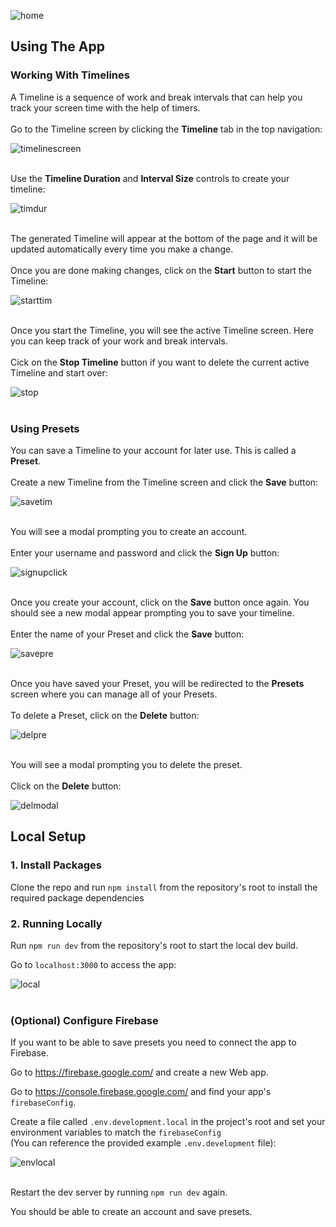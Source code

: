 ![home](https://github.com/bstoynov/need-to-break/assets/20927667/6e25a559-cf37-4daf-b0c3-adcd8cb5b3e0)

## Using The App

### Working With Timelines

A Timeline is a sequence of work and break intervals that can help you track your screen time with the help of timers.
<br/><br/>
Go to the Timeline screen by clicking the **Timeline** tab in the top navigation:

![timelinescreen](https://github.com/bstoynov/need-to-break/assets/20927667/b9ad42ea-ac12-4ea9-b116-162c5fd20e4b)
<br/><br/>

Use the **Timeline Duration** and **Interval Size** controls to create your timeline:

![timdur](https://github.com/bstoynov/need-to-break/assets/20927667/c6ff66c6-792d-4080-96f3-62f177652004)
<br/><br/>

The generated Timeline will appear at the bottom of the page and it will be updated automatically every time you make a change.
<br/><br/>
Once you are done making changes, click on the **Start** button to start the Timeline:

![starttim](https://github.com/bstoynov/need-to-break/assets/20927667/8b79c4b1-3dd5-4685-aeee-6da9b5bd47ee)
<br/><br/>

Once you start the Timeline, you will see the active Timeline screen. Here you can keep track of your work and break intervals.
<br/><br/>
Cick on the **Stop Timeline** button if you want to delete the current active Timeline and start over:

![stop](https://github.com/bstoynov/need-to-break/assets/20927667/85c3cc90-4a7f-48cf-8487-7b41c3727cf3)
<br/><br/>

### Using Presets

You can save a Timeline to your account for later use. This is called a **Preset**.
<br/><br/>
Create a new Timeline from the Timeline screen and click the **Save** button:

![savetim](https://github.com/bstoynov/need-to-break/assets/20927667/2bc7a871-cfe9-4be9-8ec9-071b272d32c2)
<br/><br/>

You will see a modal prompting you to create an account.
<br/><br/>
Enter your username and password and click the **Sign Up** button:

![signupclick](https://github.com/bstoynov/need-to-break/assets/20927667/bbc1b5cf-b594-459a-8ba3-4e10c8deed62)
<br/><br/>

Once you create your account, click on the **Save** button once again. You should see a new modal appear prompting you to save your timeline.
<br/><br/>
Enter the name of your Preset and click the **Save** button:

![savepre](https://github.com/bstoynov/need-to-break/assets/20927667/76ca3342-8119-4ffe-ae93-d306a0dc2c56)
<br/><br/>

Once you have saved your Preset, you will be redirected to the **Presets** screen where you can manage all of your Presets.
<br/><br/>
To delete a Preset, click on the **Delete** button:

![delpre](https://github.com/bstoynov/need-to-break/assets/20927667/e30d9f20-6d8b-4ef9-b0ff-372dd1f40f32)
<br/><br/>

You will see a modal prompting you to delete the preset.
<br/><br/>
Click on the **Delete** button:

![delmodal](https://github.com/bstoynov/need-to-break/assets/20927667/dbf7777a-6e84-4bf0-8b1f-0b97b96ec31b)

## Local Setup

### 1. Install Packages

Clone the repo and run `npm install` from the repository's root to install the required package dependencies

### 2. Running Locally

Run `npm run dev` from the repository's root to start the local dev build.

Go to `localhost:3000` to access the app:

![local](https://github.com/bstoynov/need-to-break/assets/20927667/701b9c84-3aa7-436d-bf97-8a7fa712b303)
<br/><br/>

### (Optional) Configure Firebase

If you want to be able to save presets you need to connect the app to Firebase.

Go to https://firebase.google.com/ and create a new Web app.

Go to https://console.firebase.google.com/ and find your app's `firebaseConfig`.

Create a file called `.env.development.local` in the project's root and set your environment variables to match the `firebaseConfig`\
(You can reference the provided example `.env.development` file):

![envlocal](https://github.com/bstoynov/need-to-break/assets/20927667/4e12dae0-cb5e-4baf-9996-f17da9266ab5)
<br/><br/>

Restart the dev server by running `npm run dev` again.

You should be able to create an account and save presets.
